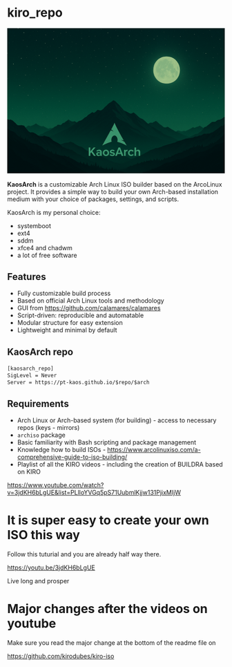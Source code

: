 # kiro_repo

![KaosArch Logo](KaosArch.png)

**KaosArch** is a customizable Arch Linux ISO builder based on the ArcoLinux project. It provides a simple way to build your own Arch-based installation medium with your choice of packages, settings, and scripts.

KaosArch is my personal choice:

- systemboot
- ext4
- sddm
- xfce4 and chadwm
- a lot of free software

## Features

- Fully customizable build process
- Based on official Arch Linux tools and methodology
- GUI from https://github.com/calamares/calamares
- Script-driven: reproducible and automatable
- Modular structure for easy extension
- Lightweight and minimal by default


## KaosArch repo


```
[kaosarch_repo]
SigLevel = Never
Server = https://pt-kaos.github.io/$repo/$arch
```


## Requirements

- Arch Linux or Arch-based system (for building) - access to necessary repos (keys - mirrors)
- `archiso` package
- Basic familiarity with Bash scripting and package management
- Knowledge how to build ISOs - https://www.arcolinuxiso.com/a-comprehensive-guide-to-iso-building/
- Playlist of all the KIRO videos - including the creation of BUILDRA based on KIRO

https://www.youtube.com/watch?v=3jdKH6bLgUE&list=PLlloYVGq5pS71UubmlKjjw131PjixMIjW

# It is super easy to create your own ISO this way

Follow this tuturial and you are already half way there.

https://youtu.be/3jdKH6bLgUE 

Live long and prosper

# Major changes after the videos on youtube

Make sure you read the major change at the bottom of the readme file on 

https://github.com/kirodubes/kiro-iso
